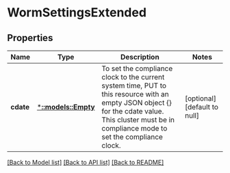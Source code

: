 # WormSettingsExtended

## Properties
Name | Type | Description | Notes
------------ | ------------- | ------------- | -------------
**cdate** | [***::models::Empty**](Empty.md) | To set the compliance clock to the current system time, PUT to this resource with an empty JSON object {} for the cdate value.  This cluster must be in compliance mode to set the compliance clock. | [optional] [default to null]

[[Back to Model list]](../README.md#documentation-for-models) [[Back to API list]](../README.md#documentation-for-api-endpoints) [[Back to README]](../README.md)


